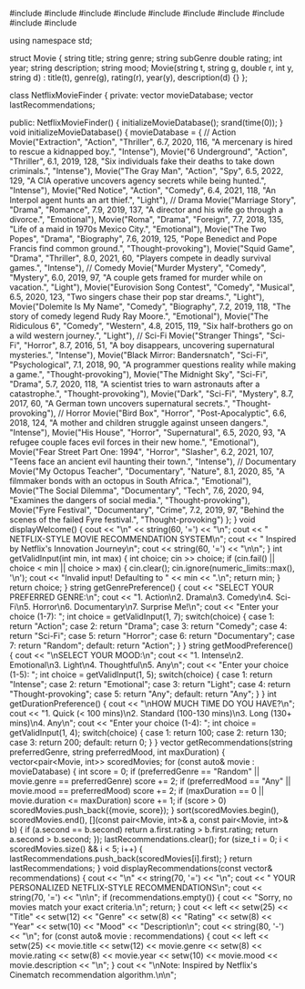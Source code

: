 #include <iostream>
#include <vector>
#include <string>
#include <algorithm>
#include <iomanip>
#include <ctime>
#include <cstdlib>
#include <thread>
#include <chrono>
#include <limits>

using namespace std;

struct Movie {
    string title;
    string genre;
    string subGenre
    double rating;
    int year;
    string description;
    string mood;
    Movie(string t, string g, double r, int y, string d)
        : title(t), genre(g), rating(r), year(y), description(d) {}
};

class NetflixMovieFinder {
private:
    vector<Movie> movieDatabase;
    vector<Movie> lastRecommendations;

public:
    NetflixMovieFinder() {
        initializeMovieDatabase();
        srand(time(0)); 
    }
       void initializeMovieDatabase() {
        movieDatabase = {
            // Action
            Movie("Extraction", "Action", "Thriller", 6.7, 2020, 116, "A mercenary is hired to rescue a kidnapped boy.", "Intense"),
            Movie("6 Underground", "Action", "Thriller", 6.1, 2019, 128, "Six individuals fake their deaths to take down criminals.", "Intense"),
            Movie("The Gray Man", "Action", "Spy", 6.5, 2022, 129, "A CIA operative uncovers agency secrets while being hunted.", "Intense"),
            Movie("Red Notice", "Action", "Comedy", 6.4, 2021, 118, "An Interpol agent hunts an art thief.", "Light"),
            // Drama
            Movie("Marriage Story", "Drama", "Romance", 7.9, 2019, 137, "A director and his wife go through a divorce.", "Emotional"),
            Movie("Roma", "Drama", "Foreign", 7.7, 2018, 135, "Life of a maid in 1970s Mexico City.", "Emotional"),
            Movie("The Two Popes", "Drama", "Biography", 7.6, 2019, 125, "Pope Benedict and Pope Francis find common ground.", "Thought-provoking"),
            Movie("Squid Game", "Drama", "Thriller", 8.0, 2021, 60, "Players compete in deadly survival games.", "Intense"),
            // Comedy
            Movie("Murder Mystery", "Comedy", "Mystery", 6.0, 2019, 97, "A couple gets framed for murder while on vacation.", "Light"),
            Movie("Eurovision Song Contest", "Comedy", "Musical", 6.5, 2020, 123, "Two singers chase their pop star dreams.", "Light"),
            Movie("Dolemite Is My Name", "Comedy", "Biography", 7.2, 2019, 118, "The story of comedy legend Rudy Ray Moore.", "Emotional"),
            Movie("The Ridiculous 6", "Comedy", "Western", 4.8, 2015, 119, "Six half-brothers go on a wild western journey.", "Light"),
            // Sci-Fi
            Movie("Stranger Things", "Sci-Fi", "Horror", 8.7, 2016, 51, "A boy disappears, uncovering supernatural mysteries.", "Intense"),
            Movie("Black Mirror: Bandersnatch", "Sci-Fi", "Psychological", 7.1, 2018, 90, "A programmer questions reality while making a game.", "Thought-provoking"),
            Movie("The Midnight Sky", "Sci-Fi", "Drama", 5.7, 2020, 118, "A scientist tries to warn astronauts after a catastrophe.", "Thought-provoking"),
            Movie("Dark", "Sci-Fi", "Mystery", 8.7, 2017, 60, "A German town uncovers supernatural secrets.", "Thought-provoking"),
            // Horror
            Movie("Bird Box", "Horror", "Post-Apocalyptic", 6.6, 2018, 124, "A mother and children struggle against unseen dangers.", "Intense"),
            Movie("His House", "Horror", "Supernatural", 6.5, 2020, 93, "A refugee couple faces evil forces in their new home.", "Emotional"),
            Movie("Fear Street Part One: 1994", "Horror", "Slasher", 6.2, 2021, 107, "Teens face an ancient evil haunting their town.", "Intense"),
            // Documentary
            Movie("My Octopus Teacher", "Documentary", "Nature", 8.1, 2020, 85, "A filmmaker bonds with an octopus in South Africa.", "Emotional"),
            Movie("The Social Dilemma", "Documentary", "Tech", 7.6, 2020, 94, "Examines the dangers of social media.", "Thought-provoking"),
            Movie("Fyre Festival", "Documentary", "Crime", 7.2, 2019, 97, "Behind the scenes of the failed Fyre festival.", "Thought-provoking")
        };
    }
void displayWelcome() {
        cout << "\n" << string(60, '=') << "\n";
        cout << "      NETFLIX-STYLE MOVIE RECOMMENDATION SYSTEM\n";
        cout << "      Inspired by Netflix's Innovation Journey\n";
        cout << string(60, '=') << "\n\n";
    }
    int getValidInput(int min, int max) {
        int choice;
        cin >> choice;
        if (cin.fail() || choice < min || choice > max) {
            cin.clear();
            cin.ignore(numeric_limits<streamsize>::max(), '\n');
            cout << "Invalid input! Defaulting to " << min << ".\n";
            return min;
        }
        return choice;
    }
string getGenrePreference() {
        cout << "SELECT YOUR PREFERRED GENRE:\n";
        cout << "1. Action\n2. Drama\n3. Comedy\n4. Sci-Fi\n5. Horror\n6. Documentary\n7. Surprise Me!\n";
        cout << "Enter your choice (1-7): ";
        int choice = getValidInput(1, 7);
        switch(choice) {
            case 1: return "Action";
            case 2: return "Drama";
            case 3: return "Comedy";
            case 4: return "Sci-Fi";
            case 5: return "Horror";
            case 6: return "Documentary";
            case 7: return "Random";
            default: return "Action";
        }
    }
    string getMoodPreference() {
        cout << "\nSELECT YOUR MOOD:\n";
        cout << "1. Intense\n2. Emotional\n3. Light\n4. Thoughtful\n5. Any\n";
        cout << "Enter your choice (1-5): ";
        int choice = getValidInput(1, 5);
        switch(choice) {
            case 1: return "Intense";
            case 2: return "Emotional";
            case 3: return "Light";
            case 4: return "Thought-provoking";
            case 5: return "Any";
            default: return "Any";
        }
    }
     int getDurationPreference() {
        cout << "\nHOW MUCH TIME DO YOU HAVE?\n";
        cout << "1. Quick (< 100 mins)\n2. Standard (100-130 mins)\n3. Long (130+ mins)\n4. Any\n";
        cout << "Enter your choice (1-4): ";
        int choice = getValidInput(1, 4);
        switch(choice) {
            case 1: return 100;
            case 2: return 130;
            case 3: return 200;
            default: return 0; 
        }
    }
vector<Movie> getRecommendations(string preferredGenre, string preferredMood, int maxDuration) {
        vector<pair<Movie, int>> scoredMovies;
        for (const auto& movie : movieDatabase) {
            int score = 0;
            if (preferredGenre == "Random" || movie.genre == preferredGenre) score += 2;
            if (preferredMood == "Any" || movie.mood == preferredMood) score += 2;
            if (maxDuration == 0 || movie.duration <= maxDuration) score += 1;
            if (score > 0) scoredMovies.push_back({movie, score});
        }
        sort(scoredMovies.begin(), scoredMovies.end(),
            [](const pair<Movie, int>& a, const pair<Movie, int>& b) {
                if (a.second == b.second) return a.first.rating > b.first.rating;
                return a.second > b.second;
            });
        lastRecommendations.clear();
        for (size_t i = 0; i < scoredMovies.size() && i < 5; i++) {
            lastRecommendations.push_back(scoredMovies[i].first);
        }
        return lastRecommendations;
    }
 void displayRecommendations(const vector<Movie>& recommendations) {
        cout << "\n" << string(70, '=') << "\n";
        cout << "     YOUR PERSONALIZED NETFLIX-STYLE RECOMMENDATIONS\n";
        cout << string(70, '=') << "\n\n";
        if (recommendations.empty()) {
            cout << "Sorry, no movies match your exact criteria.\n";
            return;
        }
        cout << left << setw(25) << "Title"
             << setw(12) << "Genre"
             << setw(8) << "Rating"
             << setw(8) << "Year"
             << setw(10) << "Mood"
             << "Description\n";
        cout << string(80, '-') << "\n";
        for (const auto& movie : recommendations) {
            cout << left << setw(25) << movie.title
                 << setw(12) << movie.genre
                 << setw(8) << movie.rating
                 << setw(8) << movie.year
                 << setw(10) << movie.mood
                 << movie.description << "\n";
        }
        cout << "\nNote: Inspired by Netflix's Cinematch recommendation algorithm.\n\n";
    
